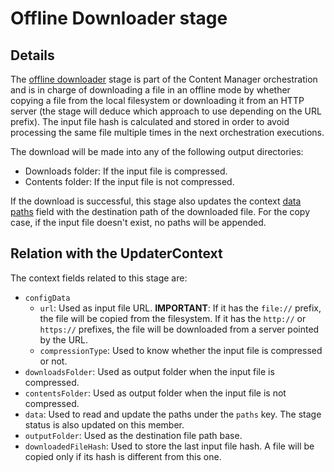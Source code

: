 # Offline Downloader stage

## Details

The [offline downloader](../../src/components/offlineDownloader.hpp) stage is part of the Content Manager orchestration and is in charge of downloading a file in an offline mode by whether copying a file from the local filesystem or downloading it from an HTTP server (the stage will deduce which approach to use depending on the URL prefix). The input file hash is calculated and stored in order to avoid processing the same file multiple times in the next orchestration executions.

The download will be made into any of the following output directories:
- Downloads folder: If the input file is compressed.
- Contents folder: If the input file is not compressed.

If the download is successful, this stage also updates the context [data paths](../../src/components/updaterContext.hpp) field with the destination path of the downloaded file. For the copy case, if the input file doesn't exist, no paths will be appended.

## Relation with the UpdaterContext

The context fields related to this stage are:

- `configData`
  + `url`: Used as input file URL. **IMPORTANT**: If it has the `file://` prefix, the file will be copied from the filesystem. If it has the `http://` or `https://` prefixes, the file will be downloaded from a server pointed by the URL.
  + `compressionType`: Used to know whether the input file is compressed or not.
- `downloadsFolder`: Used as output folder when the input file is compressed.
- `contentsFolder`: Used as output folder when the input file is not compressed.
- `data`: Used to read and update the paths under the `paths` key. The stage status is also updated on this member.
- `outputFolder`: Used as the destination file path base.
- `downloadedFileHash`: Used to store the last input file hash. A file will be copied only if its hash is different from this one.
